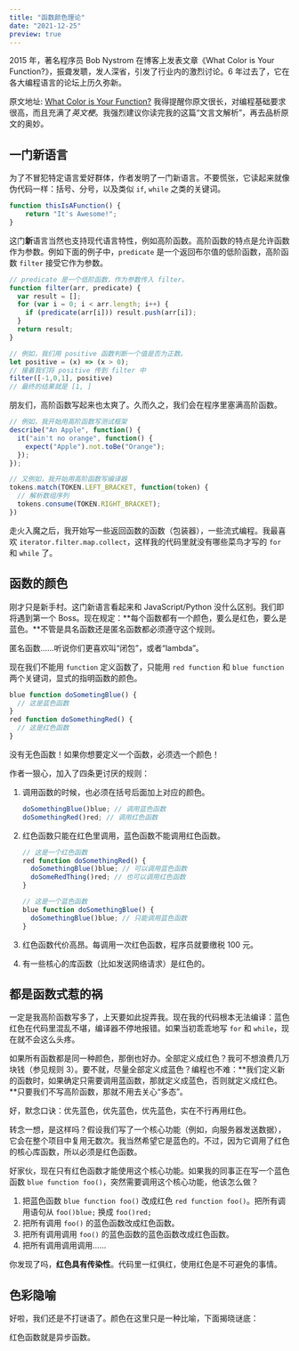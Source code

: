 ```yaml
---
title: "函数颜色理论"
date: "2021-12-25"
preview: true
---
```


2015 年，著名程序员 Bob Nystrom 在博客上发表文章《What Color is Your Function?》，振聋发聩，发人深省，引发了行业内的激烈讨论。6 年过去了，它在各大编程语言的论坛上历久弥新。

<!-- more -->

原文地址: [What Color is Your Function?](https://journal.stuffwithstuff.com/2015/02/01/what-color-is-your-function/) 我得提醒你原文很长，对编程基础要求很高，而且充满了*英文梗*。我强烈建议你读完我的这篇“文言文解析”，再去品析原文的奥妙。

## 一门新语言

为了不冒犯特定语言爱好群体，作者发明了一门新语言。不要慌张，它读起来就像伪代码一样：括号、分号，以及类似 `if`, `while` 之类的关键词。

```js
function thisIsAFunction() {
	return "It's Awesome!";
}
```

这门**新**语言当然也支持现代语言特性，例如高阶函数。高阶函数的特点是允许函数作为参数。例如下面的例子中，`predicate` 是一个返回布尔值的低阶函数，高阶函数 `filter` 接受它作为参数。

```js
// predicate 是一个低阶函数，作为参数传入 filter。
function filter(arr, predicate) {
  var result = [];
  for (var i = 0; i < arr.length; i++) {
    if (predicate(arr[i])) result.push(arr[i]);
  }
  return result;
}

// 例如，我们用 positive 函数判断一个值是否为正数。
let positive = (x) => (x > 0);
// 接着我们将 positive 传到 filter 中
filter([-1,0,1], positive)
// 最终的结果就是 [1, ]
```

朋友们，高阶函数写起来也太爽了。久而久之，我们会在程序里塞满高阶函数。

```js
// 例如，我开始用高阶函数写测试框架
describe("An Apple", function() {
  it("ain't no orange", function() {
    expect("Apple").not.toBe("Orange");
  });
});

// 又例如，我开始用高阶函数写编译器
tokens.match(TOKEN.LEFT_BRACKET, function(token) {
  // 解析数组序列
  tokens.consume(TOKEN.RIGHT_BRACKET);
})
```

走火入魔之后，我开始写一些返回函数的函数（包装器），一些流式编程。我最喜欢 `iterator.filter.map.collect`，这样我的代码里就没有哪些菜鸟才写的 `for` 和 `while` 了。

## 函数的颜色

刚才只是新手村。这门新语言看起来和 JavaScript/Python 没什么区别。我们即将遇到第一个 Boss。现在规定：**每个函数都有一个颜色，要么是红色，要么是蓝色。**不管是具名函数还是匿名函数都必须遵守这个规则。

匿名函数……听说你们更喜欢叫“闭包”，或者“lambda”。

现在我们不能用 `function` 定义函数了，只能用 `red function` 和 `blue function` 两个关键词，显式的指明函数的颜色。

```js
blue function doSometingBlue() {
  // 这是蓝色函数
}
red function doSomethingRed() {
  // 这是红色函数
}
```

没有无色函数！如果你想要定义一个函数，必须选一个颜色！

作者一狠心，加入了四条更讨厌的规则：

1. 调用函数的时候，也必须在括号后面加上对应的颜色。

	```js
	doSomethingBlue()blue; // 调用蓝色函数
	doSomethingRed()red; // 调用红色函数
	```

2. 红色函数只能在红色里调用，蓝色函数不能调用红色函数。

   ```js
   // 这是一个红色函数
   red function doSomethingRed() {
     doSomethingBlue()blue; // 可以调用蓝色函数
     doSomeRedThing()red; // 也可以调用红色函数
   }
   
   // 这是一个蓝色函数
   blue function doSomethingBlue() {
     doSomethingBlue()blue; // 只能调用蓝色函数
   }
   ```
   
3. 红色函数代价高昂。每调用一次红色函数，程序员就要缴税 100 元。

3. 有一些核心的库函数（比如发送网络请求）是红色的。

## 都是函数式惹的祸

一定是我高阶函数写多了，上天要如此捉弄我。现在我的代码根本无法编译：蓝色红色在代码里混乱不堪，编译器不停地报错。如果当初乖乖地写 `for` 和 `while`，现在就不会这么头疼。

如果所有函数都是同一种颜色，那倒也好办。全部定义成红色？我可不想浪费几万块钱（参见规则 3）。要不就，尽量全部定义成蓝色？编程也不难：**我们定义新的函数时，如果确定只需要调用蓝函数，那就定义成蓝色，否则就定义成红色。**只要我们不写高阶函数，那就不用去关心“多态”。

好，默念口诀：优先蓝色，优先蓝色，优先蓝色，实在不行再用红色。

转念一想，是这样吗？假设我们写了一个核心功能（例如，向服务器发送数据），它会在整个项目中复用无数次。我当然希望它是蓝色的。不过，因为它调用了红色的核心库函数，所以必须是红色函数。

好家伙，现在只有红色函数才能使用这个核心功能。如果我的同事正在写一个蓝色函数 `blue function foo()`，突然需要调用这个核心功能，他该怎么做？

1. 把蓝色函数 `blue function foo()` 改成红色 `red function foo()`。把所有调用语句从 `foo()blue;` 换成 `foo()red;`
2. 把所有调用 `foo()` 的蓝色函数改成红色函数。
3. 把所有调用调用 `foo()` 的蓝色函数的蓝色函数改成红色函数。
4. 把所有调用调用调用……

你发现了吗，**红色具有传染性**。代码里一红俱红，使用红色是不可避免的事情。

## 色彩隐喻

好啦，我们还是不打谜语了。颜色在这里只是一种比喻，下面揭晓谜底：

红色函数就是异步函数。